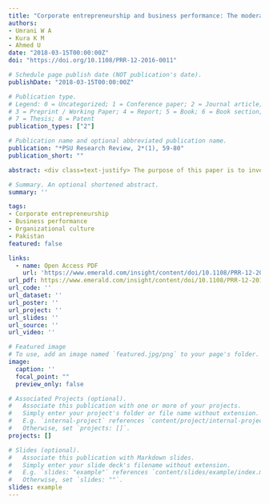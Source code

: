 ```yaml
---
title: "Corporate entrepreneurship and business performance: The moderating role of organizational culture in selected banks in Pakistan"
authors:
- Umrani W A
- Kura K M
- Ahmed U
date: "2018-03-15T00:00:00Z"
doi: "https://doi.org/10.1108/PRR-12-2016-0011"

# Schedule page publish date (NOT publication's date).
publishDate: "2018-03-15T00:00:00Z"

# Publication type.
# Legend: 0 = Uncategorized; 1 = Conference paper; 2 = Journal article;
# 3 = Preprint / Working Paper; 4 = Report; 5 = Book; 6 = Book section;
# 7 = Thesis; 8 = Patent
publication_types: ["2"]

# Publication name and optional abbreviated publication name.
publication: "*PSU Research Review, 2*(1), 59-80"
publication_short: ""

abstract: <div class=text-justify> The purpose of this paper is to investigate the relationship between corporate entrepreneurship (CE), organizational culture (OC) and business performance (BP). Additionally, the study has attempted to address the moderating influence of OC on CE–BP relationship. Data were collected from middle managers of Big Five banks of Pakistan. A two-step approach to structural equation modeling was used. Using confirmatory factor analysis, the measurement model fit was determined. The significance of the theoretical relationship was assessed using structural model. The results have supported the hypothesized direct and moderated relationship. The present study extends the body of knowledge in testing the resource-based view of the firm theory and contingency theory through providing empirical evidence on the hypothesized relationships. Additionally, the study has contributed in the existing theory through evaluating the moderating of OC by using interaction effect in partial least squares structural equation modeling (PLS-SEM). </div>

# Summary. An optional shortened abstract.
summary: ''

tags: 
- Corporate entrepreneurship 
- Business performance
- Organizational culture 
- Pakistan
featured: false

links:
  - name: Open Access PDF
    url: 'https://www.emerald.com/insight/content/doi/10.1108/PRR-12-2016-0011/full/pdf?title=corporate-entrepreneurship-and-business-performance-the-moderating-role-of-organizational-culture-in-selected-banks-in-pakistan'
url_pdf: https://www.emerald.com/insight/content/doi/10.1108/PRR-12-2016-0011/full/pdf?title=corporate-entrepreneurship-and-business-performance-the-moderating-role-of-organizational-culture-in-selected-banks-in-pakistan
url_code: ''
url_dataset: ''
url_poster: ''
url_project: ''
url_slides: ''
url_source: ''
url_video: ''

# Featured image
# To use, add an image named `featured.jpg/png` to your page's folder. 
image:
  caption: ''
  focal_point: ""
  preview_only: false

# Associated Projects (optional).
#   Associate this publication with one or more of your projects.
#   Simply enter your project's folder or file name without extension.
#   E.g. `internal-project` references `content/project/internal-project/index.md`.
#   Otherwise, set `projects: []`.
projects: []

# Slides (optional).
#   Associate this publication with Markdown slides.
#   Simply enter your slide deck's filename without extension.
#   E.g. `slides: "example"` references `content/slides/example/index.md`.
#   Otherwise, set `slides: ""`.
slides: example
---
```



